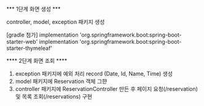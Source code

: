 *** 1단계 화면 생성 ***

 controller, model, exception 패키지 생성
 
[gradle 첨가]
implementation 'org.springframework.boot:spring-boot-starter-web' 
implementation 'org.springframework.boot:spring-boot-starter-thymeleaf'


**** 2단계 화면 조회 ****

1. exception 패키지에 예외 처리 record (Date, Id, Name, Time) 생성
2. model 패키지에 Reservation 객체 그햔
3. controller 패키지에 ReservationController 만든 후 페이지 요청(/reservation) 및 목록 조회(/reservations) 구현

   
